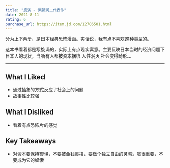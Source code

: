 ```yaml
---
title: "旋涡 - 伊藤润二代表作"
date: 2021-8-11
rating: 6
purchase_url: https://item.jd.com/12706501.html
---
```


分为上下两册，是日本经典恐怖漫画。实话说，我有点不喜欢这种类型的。

这本书看着都是写旋涡的，实际上有点现实寓意。主要反映日本当时的经济问题下日本人的现状。当所有人都被资本捆绑 人性泯灭 社会变得畸形…

<!--more-->


---

## What I Liked

- 通过抽象的方式反应了社会上的问题
- 故事性比较强

## What I Disliked

- 看着有点恐怖片的感觉

## Key Takeaways

- 对资本要保持警惕，不要被金钱裹挟，要做个独立自由的灵魂，钱很重要，不要成为它的奴隶
